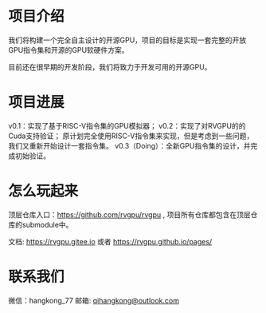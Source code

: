 # 项目介绍

我们将构建一个完全自主设计的开源GPU，项目的目标是实现一套完整的开放GPU指令集和开源的GPU软硬件方案。

目前还在很早期的开发阶段，我们将致力于开发可用的开源GPU。

# 项目进展
v0.1：实现了基于RISC-V指令集的GPU模拟器；
v0.2：实现了对RVGPU的的Cuda支持验证；
原计划完全使用RISC-V指令集来实现，但是考虑到一些问题，我们又重新开始设计一套指令集。
v0.3（Doing）：全新GPU指令集的设计，并完成初始验证。

# 怎么玩起来
顶层仓库入口：https://github.com/rvgpu/rvgpu , 项目所有仓库都包含在顶层仓库的submodule中。

文档: https://rvgpu.gitee.io 或者 https://rvgpu.github.io/pages/

# 联系我们
微信：hangkong_77
邮箱: qihangkong@outlook.com

